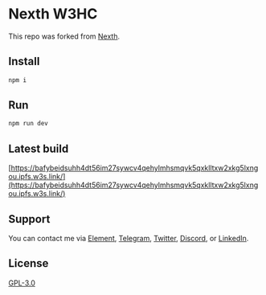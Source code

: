 # Nexth W3HC

This repo was forked from [Nexth](https://github.com/wslyvh/nexth).

## Install

```sh
npm i
```

## Run

```sh
npm run dev
```

## Latest build

[https://bafybeidsuhh4dt56im27sywcv4qehylmhsmqvk5qxklltxw2xkg5lxngou.ipfs.w3s.link/](https://bafybeidsuhh4dt56im27sywcv4qehylmhsmqvk5qxklltxw2xkg5lxngou.ipfs.w3s.link/)

## Support

You can contact me via [Element](https://matrix.to/#/@julienbrg:matrix.org), [Telegram](https://t.me/julienbrg), [Twitter](https://twitter.com/julienbrg), [Discord](https://discord.gg/bHKJV3NWUQ), or [LinkedIn](https://www.linkedin.com/in/julienberanger/).

## License

[GPL-3.0](https://github.com/w3hc/w3hc-web/blob/main/LICENSE)
